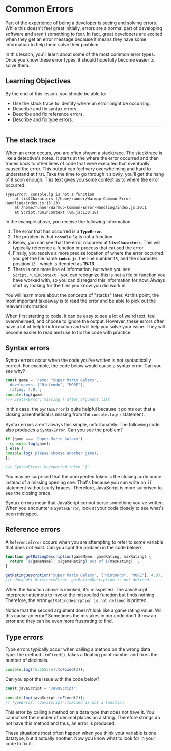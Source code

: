 # Common Errors

Part of the experience of being a developer is seeing and solving errors. While this doesn't feel great initially, errors are a normal part of developing software and aren't something to fear. In fact, great developers are excited when they get an error message because it means they have some information to help them solve their problem.

In this lesson, you'll learn about some of the most common error types. Once you know these error types, it should hopefully become easier to solve them.

## Learning Objectives

By the end of this lesson, you should be able to:

- Use the stack trace to identify where an error might be occurring.
- Describe and fix syntax errors.
- Describe and fix reference errors.
- Describe and fix type errors.

---

## The stack trace

When an error occurs, you are often shown a stacktrace. The stacktrace is like a detective's notes. It starts at the where the error occurred and then traces back to other lines of code that were executed that eventually caused the error. This output can feel very overwhelming and hard to understand at first. Take the time to go through it slowly, you'll get the hang of it soon enough. This text gives you some context as to where the error occurred.

```
TypeError: console.lg is not a function
    at listCharacters (/home/runner/Warmup-Common-Error-Handling/index.js:15:13)
    at /home/runner/Warmup-Common-Error-Handling/index.js:20:1
    at Script.runInContext (vm.js:130:18)
```

In the example above, you receive the following information:

1. The error that has occurred is a **`TypeError`**.
1. The problem is that **`console.lg`** is not a function.
1. Below, you can see that the error occurred at **`listCharacters`**. This will typically reference a function or process that caused the error.
1. Finally, you receive a more precise location of where the error occurred: you get the file name **`index.js`**, the line number `15`, and the character position `13` - which is denoted as **15:13**.
1. There is one more line of information, but when you see `Script.runInContext` - you can recognize this is not a file or function you have worked with, so you can disregard this information for now. Always start by looking for the files you know you did work in.

You will learn more about the concepts of "stacks" later. At this point, the most important takeaway is to read the error and be able to pick out the relevant information.

When first starting to code, it can be easy to see a lot of weird text, feel overwhelmed, and choose to ignore the output. However, these errors often have a lot of helpful information and will help you solve your issue. They will become easier to read and use to fix the code with practice.

## Syntax errors

Syntax errors occur when the code you've written is not syntactically correct. For example, the code below would cause a syntax error. Can you see why?

```js
const game = `name: "Super Mario Galaxy",
  developers: ["Nintendo", "MORE"],
  rating: 4.8,`;
console.log(game
//> SyntaxError: missing ) after argument list
```

In this case, the `SyntaxError` is quite helpful because it points out that a closing parenthetical is missing from the `console.log()` statement.

Syntax errors aren't always this simple, unfortunately. The following code also produces a `SyntaxError`. Can you see the problem?

```js
if (game === 'Super Mario Galaxy')
  console.log(game);
} else {
console.log('please choose another game);
};

//> SyntaxError: Unexpected token '}'
```

You may be surprised that the unexpected token is the closing curly brace instead of a missing opening one. That's because you can write an `if` statement without curly braces. Therefore, JavaScript is more surprised to see the closing brace.

Syntax errors mean that JavaScript cannot parse something you've written. When you encounter a `SyntaxError`, look at your code closely to see what's been mistyped.

## Reference errors

A `ReferenceError` occurs when you are attempting to refer to some variable that does not exist. Can you spot the problem in the code below?

```js
function getRatingDescription(gameName, gameRating, maxRating) {
  return `${gameName}: ${gameRating} out of ${maxRating}.`;
}

getRatingDescrption("Super Mario Galaxy", ["Nintendo", "MORE"], 4.8);
//> Uncaught ReferenceError: getRatingDescrption is not defined
```

When the function above is invoked, it's misspelled. The JavaScript interpreter attempts to invoke the misspelled function but finds nothing. Therefore, the error `getRatingDescrption is not defined` is printed.

Notice that the second argument doesn't look like a game rating value. Will this cause an error? Sometimes the mistakes in our code don't throw an error and they can be even more frustrating to find.

## Type errors

Type errors typically occur when calling a method on the wrong data type.The method `.toFixed()`, takes a floating point number and fixes the number of decimals.

```js
console.log((5.555555).toFixed(2));
```

Can you spot the issue with the code below?

```js
const javaScript = "JavaScript";

console.log(javaScript.toFixed(2));
// TypeError: "JavaScript".toFixed is not a function
```

This error by calling a method on a data type that does not have it. You cannot set the number of decimal places on a string. Therefore strings do not have this method and thus, an error is produced.

These situations most often happen when you think your variable is one datatype, but it actually another. Now you know what to look for in your code to fix it.
